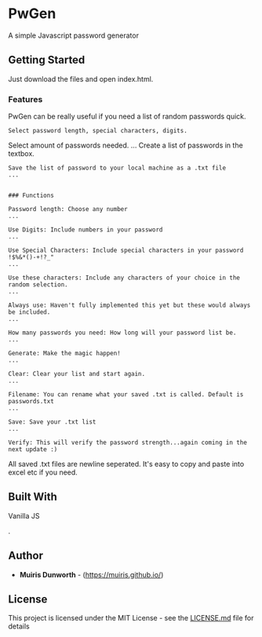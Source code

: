 # PwGen

A simple Javascript password generator

## Getting Started

Just download the files and open index.html. 

### Features

PwGen can be really useful if you need a list of random passwords quick.

```
Select password length, special characters, digits.
```
Select amount of passwords needed.
...
Create a list of passwords in the textbox.
```
Save the list of password to your local machine as a .txt file
...


### Functions

Password length: Choose any number
...

Use Digits: Include numbers in your password
...

Use Special Characters: Include special characters in your password !$%&*()-+!?_"
...

Use these characters: Include any characters of your choice in the random selection.
...

Always use: Haven't fully implemented this yet but these would always be included.
...

How many passwords you need: How long will your password list be.
...

Generate: Make the magic happen!
...

Clear: Clear your list and start again.
...

Filename: You can rename what your saved .txt is called. Default is passwords.txt
...

Save: Save your .txt list
...

Verify: This will verify the password strength...again coming in the next update :)
```


All saved .txt files are newline seperated. It's easy to copy and paste into excel etc if you need.


## Built With

Vanilla JS

. 

## Author

* **Muiris Dunworth** - (https://muiris.github.io/)



## License

This project is licensed under the MIT License - see the [LICENSE.md](LICENSE.md) file for details

